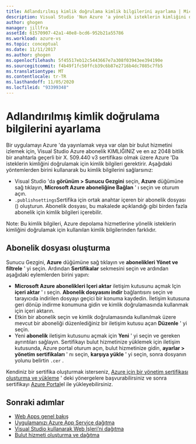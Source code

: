 ```yaml
---
title: Adlandırılmış kimlik doğrulama kimlik bilgilerini ayarlama | Microsoft Docs
description: Visual Studio 'Nun Azure 'a yönelik isteklerin kimliğini doğrulamak için kullanabileceği kimlik bilgilerini nasıl sağlayacağınızı öğrenin. böylece, Azure 'da bir uygulamayı Visual Studio 'dan yayımlayabilir veya var olan bir bulut hizmetini izleyebilirsiniz.
author: ghogen
manager: jillfra
assetId: 61570907-42a1-40e8-bcd6-952b21a55786
ms.workload: azure-vs
ms.topic: conceptual
ms.date: 11/11/2017
ms.author: ghogen
ms.openlocfilehash: 5f45517eb12c5443667e7a308f03943ee394190e
ms.sourcegitcommit: f4b49f1fc50ffcb39c6b87e2716b4dc7085c7fb5
ms.translationtype: MT
ms.contentlocale: tr-TR
ms.lasthandoff: 11/05/2020
ms.locfileid: "93399348"
---
```

# <a name="set-up-named-authentication-credentials"></a>Adlandırılmış kimlik doğrulama bilgilerini ayarlama

Bir uygulamayı Azure 'da yayınlamak veya var olan bir bulut hizmetini izlemek için, Visual Studio Azure abonelik KIMLIĞINIZ ve en az 2048 bitlik bir anahtarla geçerli bir X. 509.440 v3 sertifikası olmak üzere Azure 'Da isteklerin kimliğini doğrulamak için kimlik bilgileri gerektirir. Aşağıdaki yöntemlerden birini kullanarak bu kimlik bilgilerini sağlarsınız:

- Visual Studio 'da **görünüm > Sunucu Gezgini** seçin, **Azure** düğümüne sağ tıklayın, **Microsoft Azure aboneliğine Bağlan** ' ı seçin ve oturum açın.
- `.publishsettings`Sertifika için ortak anahtar içeren bir abonelik dosyası () oluşturun. Abonelik dosyası, bu makalede açıklandığı gibi birden fazla abonelik için kimlik bilgileri içerebilir.

Note: Bu kimlik bilgileri, Azure depolama hizmetlerine yönelik isteklerin kimliğini doğrulamak için kullanılan kimlik bilgilerinden farklıdır.

## <a name="create-a-subscription-file"></a>Abonelik dosyası oluşturma

Sunucu Gezgini, **Azure** düğümüne sağ tıklayın ve **abonelikleri Yönet ve filtrele** ' yi seçin. Ardından **Sertifikalar** sekmesini seçin ve ardından aşağıdaki eylemlerden birini yapın:

- **Microsoft Azure abonelikleri Içeri aktar** iletişim kutusunu açmak Için **içeri aktar** ' ı seçin. **Abonelik dosyasını indir** bağlantısını seçin ve tarayıcıda indirilen dosyayı geçici bir konuma kaydedin. İletişim kutusuna geri dönüp indirme konumuna gidin ve kimlik doğrulamasında kullanmak için içeri aktarın.
- Etkin bir abonelik seçin ve kimlik doğrulamasında kullanılmak üzere mevcut bir aboneliği düzenlediğiniz bir iletişim kutusu açan **Düzenle** ' yi seçin.
- Yeni **abonelik** iletişim kutusunu açmak için **Yeni** ' yi seçin ve gereken ayrıntıları sağlayın. Sertifikayı bulut hizmetinize yüklemek için iletişim kutusunda, Azure portal oturum açın, bulut hizmetinize gidin, **ayarlar > yönetim sertifikaları** ' nı seçin, **karşıya yükle** ' yi seçin, sonra dosyanın yolunu belirtin `.cer` .

Kendiniz bir sertifika oluşturmak isterseniz, [Azure için bir yönetim sertifikası oluşturma ve yükleme](/azure/cloud-services/cloud-services-certs-create) ' deki yönergelere başvurabilirsiniz ve sonra sertifikayı [Azure Portal](https://portal.azure.com/)el ile yükleyebilirsiniz.

## <a name="next-steps"></a>Sonraki adımlar

- [Web Apps genel bakış](/azure/app-service/)
- [Uygulamanızı Azure App Service dağıtma](/azure/app-service/app-service-deploy-local-git)
- [Visual Studio kullanarak Web İşleri’ni dağıtma](/azure/app-service/websites-dotnet-deploy-webjobs)
- [Bulut hizmeti oluşturma ve dağıtma](/azure/cloud-services/cloud-services-how-to-create-deploy-portal)
